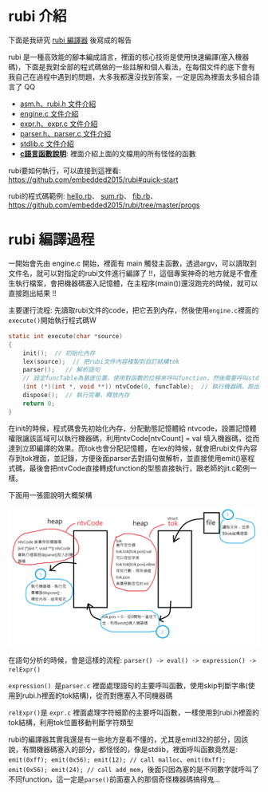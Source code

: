 # rubi 介紹

下面是我研究 [rubi 編譯器](https://github.com/embedded2015/rubi) 後寫成的報告

rubi 是一種高效能的腳本編成語言，裡面的核心技術是使用快速編譯(塞入機器碼)，下面是我對全部的程式碼做的一些註解和個人看法，在每個文件的底下會有我自己在過程中遇到的問題，大多我都還沒找到答案，一定是因為裡面太多組合語言了 QQ

- [asm.h、rubi.h 文件介紹](rubi/asm.md)
- [engine.c 文件介紹](rubi/engine.md)
- [expr.h、expr.c 文件介紹](rubi/expr.md)
- [parser.h、parser.c 文件介紹](rubi/parser.md)
- [stdlib.c 文件介紹](rubi/stdlib.md)
- **[c語言函數說明](rubi/function.md)**: 裡面介紹上面的文檔用的所有怪怪的函數



rubi要如何執行，可以直接到這裡看: https://github.com/embedded2015/rubi#quick-start

rubi的程式碼範例: [hello.rb](test/hello.rb)、 [sum.rb](test/sum.rb)、 [fib.rb](test/fib.rb)、https://github.com/embedded2015/rubi/tree/master/progs





# rubi 編譯過程

一開始會先由 engine.c 開始，裡面有 main 觸發主函數，透過argv，可以讀取到文件名，就可以對指定的rubi文件進行編譯了 !!，這個專案神奇的地方就是不會產生執行檔案，會把機器碼塞入記憶體，在主程序(main())還沒跑完的時候，就可以直接跑出結果 !!



主要運行流程: 先讀取rubi文件的code，把它丟到內存，然後使用`engine.c`裡面的`execute()`開始執行程式碼W

```c
static int execute(char *source)
{
    init();  // 初始化內存
    lex(source);  // 把rubi文件內容複製到自訂結構tok
    parser();   // 解析語句
    // 設定funcTable為基底位置，使用對函數的位移來呼叫function，然後需要呼叫stdlib.c裡面的函數，只需要jump到指定位置就OK了
    (int (*)(int *, void **)) ntvCode(0, funcTable);  // 執行機器碼，跑出運行結果
    dispose();  // 執行完畢，釋放內存
    return 0;
}
```



在init的時候，程式碼會先初始化內存，分配動態記憶體給 ntvcode，設置記憶體權限讓該區域可以執行機器碼，利用ntvCode[ntvCount] = val 填入機器碼，從而達到立即編譯的效果。而tok也會分配記憶體，在lex的時候，就會把rubi文件內容存到tok裡面，並記錄，方便後面parser去對語句做解析，並直接使用emit()塞程式碼，最後會把ntvCode直接轉成function的型態直接執行，跟老師的jit.c範例一樣。

下面用一張圖說明大概架構

![](img/introdution.png)

在語句分析的時候，會是這樣的流程: `parser() -> eval() -> expression() -> relExpr()`

`expression() `是`parser.c` 裡面處理語句的主要呼叫函數，使用skip判斷字串(使用到rubi.h裡面的tok結構)，從而對應塞入不同機器碼

`relExpr()`是 `expr.c` 裡面處理字符細節的主要呼叫函數，一樣使用到rubi.h裡面的tok結構，利用tok位置移動判斷字符類型



rubi的編譯器其實我還是有一些地方是看不懂的，尤其是emitI32的部分，因該說，有關機器碼塞入的部分，都怪怪的，像是stdlib，裡面呼叫函數竟然是: `emit(0xff); emit(0x56); emit(12); // call malloc`、`emit(0xff); emit(0x56); emit(24); // call add_mem`，後面只因為塞的是不同數字就呼叫了不同function，這一定是`parse()`前面塞入的那個奇怪機器碼搞得鬼...



